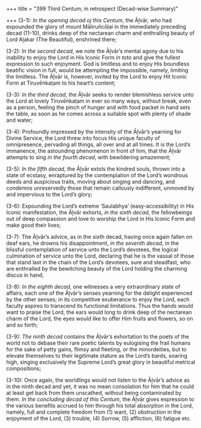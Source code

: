 +++
title = "399 Third Centum, in retrospect (Decad-wise Summary)"

+++
(3-1): *In the opening decad oj this Centum*, the Āḻvār, who had expounded the glory of mount Māliruñcōḷai in the immediately preceding decad (11-10), drinks deep of the nectarean charm and enthralling beauty of Lord Aḻakar (The Beautiful), enshrined there;

(3-2): *In the second decad*, we note the Āḻvār’s mental agony due to his inability to enjoy the Lord in His Iconic Form *in toto* and give the fullest expression to such enjoyment. God is limitless and to enjoy His boundless beatific vision in full, would be attempting the impossible, namely, limiting the limitless. The Āḻvār is, however, invited by the Lord to enjoy Hit Iconic Form at Tiruvēṅkaṭam to his heart’s content;

(3-3): *In the third decad*, the Āḻvār seeks to render blemishless service unto the Lord at lovely Tiruvēṅkaṭam in ever so many ways, without break, even as a person, feeling the pinch of hunger and with food packet in hand sets the table, as soon as he comes across a suitable spot with plenty of shade and water;

(3-4): Profoundly impressed by the intensity of the Āḻvār’s yearning for Divine Service, the Lord threw into focus His unique faculty of omnipresence, pervading all things, all over and at all times. It is the Lord’s immanence, the astounding phenomenon in front of him, that the Āḻvār attempts to sing *in the fourth decad*, with bewildering amazement;

(3-5): *In the fifth decad*, the Āḻvār extols the kindred souls, thrown into a state of ecstasy, enraptured by the contemplation of the Lord’s wondrous deeds and auspicious traits, moving about singing and dancing, and condemns unreservedly those that remain callously indifferent, unmoved by and impervious to the Lord’s glory;

(3-6): Expounding the Lord’s extreme ‘Saulabhya’ (easy-accessibility) in His Iconic manifestation, the Āḻvār exhorts, *in the sixth decad*, the fellowbeings out of deep compassion and love to worship the Lord in His Iconic Form and make good their lives;

(3-7): The Āḻvār’s advice, as in the sixth decad, having once again fallen on deaf ears, he drowns his disappointment, *in the seventh decad*, in the blissful contemplation of service unto the Lord’s devotees, the logical culmination of service unto the Lord, declaring that he is the vassal of those that stand last in the chain of the Lord’s devotees, sure and steadfast, who are enthralled by the bewitching beauty of the Lord holding the charming discus in hand;

(3-8): *In the eighth decad*, one witnesses a very extraordinary state of affairs, each one of the Āḻvār’s senses yearning for the delight experienced by the other senses; in its competitive exuberance to enjoy the Lord, each faculty aspires to transcend its functional limitations. Thus the hands would want to praise the Lord, the ears would long to drink deep of the nectarean charm of the Lord, the eyes would like to offer Him fruits and flowers, so on and so forth;

(3-9): *The ninth decad* contains the Āḻvār’s exhortation to the poets of the world not to debase their rare poetic talents by eulogising the frail humans for the sake of petty gains, flimsy and fleeting, or the minordeities, but to elevate themselves to their legitimate stature as the Lord’s bards, soaring high, singing exclusively the Supreme Lord’s great glory in beautiful metrical compositions;

(3-10): Once again, the worldlings would not listen to the Āḻvār’s advice as in the ninth decad and yet, it was no mean consolation for him that he could at least get back from them unscathed, without being contaminated by them. *In the concluding decad of this Centum*, the Āḻvār gives expression to the various benefits accrued to him through his total absorption in the Lord, namely, full and complete freedom from (1) want, (2) obstruction in the enjoyment of the Lord, (3) trouble, (4) Sorrow, (5) affliction, (6) fatigue etc.


